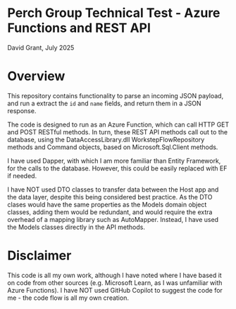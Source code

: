 ﻿# Perch Group Technical Test - Azure Functions and REST API

David Grant, July 2025

# Overview
This repository contains functionality to parse an incoming JSON payload, and run a  extract the `id` and `name` fields, and return them in a JSON response. 

The code is designed to run as an Azure Function, which can call HTTP GET and POST RESTful methods. In turn, these REST API methods call out to the database,
using the DataAccessLibrary.dll WorkstepFlowRepository methods and Command objects, based on Microsoft.Sql.Client methods.

I have used Dapper, with which I am more familiar than Entity Framework, for the calls to the database.  However, this could be easily replaced with EF if needed.

I have NOT used DTO classes to transfer data between the Host app and the data layer, despite this being considered best practice.  As the DTO clases would have the same properties as the Models domain object classes, 
adding them would be redundant, and would require the extra overhead of a mapping library such as AutoMapper.  Instead, I have used the Models classes directly in the API methods.

# Disclaimer
This code is all my own work, although I have noted where I have based it on code from other sources (e.g. Microsoft Learn, as I was unfamiliar with Azure Functions). 
I have NOT used GitHub Copilot to suggest the code for me - the code flow is all my own creation.

